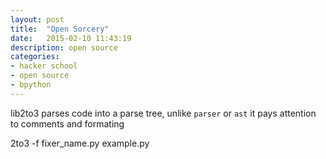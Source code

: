 ```yaml
---
layout: post
title:  "Open Sorcery"
date:   2015-02-10 11:43:19
description: open source
categories:
- hacker school
- open source
- bpython
---
```


lib2to3 parses code into a parse tree, unlike `parser` or `ast` it pays attention to comments and formating

2to3 -f fixer_name.py example.py
